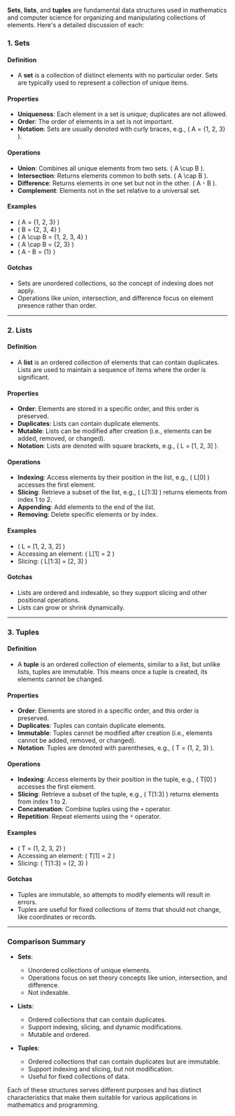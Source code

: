 **Sets**, **lists**, and **tuples** are fundamental data structures used in mathematics and computer science for organizing and manipulating collections of elements. Here's a detailed discussion of each:

### 1. **Sets**

#### Definition
- A **set** is a collection of distinct elements with no particular order. Sets are typically used to represent a collection of unique items.

#### Properties
- **Uniqueness**: Each element in a set is unique; duplicates are not allowed.
- **Order**: The order of elements in a set is not important.
- **Notation**: Sets are usually denoted with curly braces, e.g., \( A = \{1, 2, 3\} \).

#### Operations
- **Union**: Combines all unique elements from two sets. \( A \cup B \).
- **Intersection**: Returns elements common to both sets. \( A \cap B \).
- **Difference**: Returns elements in one set but not in the other. \( A - B \).
- **Complement**: Elements not in the set relative to a universal set.

#### Examples
- \( A = \{1, 2, 3\} \)
- \( B = \{2, 3, 4\} \)
- \( A \cup B = \{1, 2, 3, 4\} \)
- \( A \cap B = \{2, 3\} \)
- \( A - B = \{1\} \)

#### Gotchas
- Sets are unordered collections, so the concept of indexing does not apply.
- Operations like union, intersection, and difference focus on element presence rather than order.

---

### 2. **Lists**

#### Definition
- A **list** is an ordered collection of elements that can contain duplicates. Lists are used to maintain a sequence of items where the order is significant.

#### Properties
- **Order**: Elements are stored in a specific order, and this order is preserved.
- **Duplicates**: Lists can contain duplicate elements.
- **Mutable**: Lists can be modified after creation (i.e., elements can be added, removed, or changed).
- **Notation**: Lists are denoted with square brackets, e.g., \( L = [1, 2, 3] \).

#### Operations
- **Indexing**: Access elements by their position in the list, e.g., \( L[0] \) accesses the first element.
- **Slicing**: Retrieve a subset of the list, e.g., \( L[1:3] \) returns elements from index 1 to 2.
- **Appending**: Add elements to the end of the list.
- **Removing**: Delete specific elements or by index.

#### Examples
- \( L = [1, 2, 3, 2] \)
- Accessing an element: \( L[1] = 2 \)
- Slicing: \( L[1:3] = [2, 3] \)

#### Gotchas
- Lists are ordered and indexable, so they support slicing and other positional operations.
- Lists can grow or shrink dynamically.

---

### 3. **Tuples**

#### Definition
- A **tuple** is an ordered collection of elements, similar to a list, but unlike lists, tuples are immutable. This means once a tuple is created, its elements cannot be changed.

#### Properties
- **Order**: Elements are stored in a specific order, and this order is preserved.
- **Duplicates**: Tuples can contain duplicate elements.
- **Immutable**: Tuples cannot be modified after creation (i.e., elements cannot be added, removed, or changed).
- **Notation**: Tuples are denoted with parentheses, e.g., \( T = (1, 2, 3) \).

#### Operations
- **Indexing**: Access elements by their position in the tuple, e.g., \( T[0] \) accesses the first element.
- **Slicing**: Retrieve a subset of the tuple, e.g., \( T[1:3] \) returns elements from index 1 to 2.
- **Concatenation**: Combine tuples using the `+` operator.
- **Repetition**: Repeat elements using the `*` operator.

#### Examples
- \( T = (1, 2, 3, 2) \)
- Accessing an element: \( T[1] = 2 \)
- Slicing: \( T[1:3] = (2, 3) \)

#### Gotchas
- Tuples are immutable, so attempts to modify elements will result in errors.
- Tuples are useful for fixed collections of items that should not change, like coordinates or records.

---

### Comparison Summary

- **Sets**: 
  - Unordered collections of unique elements.
  - Operations focus on set theory concepts like union, intersection, and difference.
  - Not indexable.

- **Lists**: 
  - Ordered collections that can contain duplicates.
  - Support indexing, slicing, and dynamic modifications.
  - Mutable and ordered.

- **Tuples**: 
  - Ordered collections that can contain duplicates but are immutable.
  - Support indexing and slicing, but not modification.
  - Useful for fixed collections of data.

Each of these structures serves different purposes and has distinct characteristics that make them suitable for various applications in mathematics and programming.